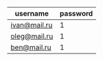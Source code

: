 | username     | password |
|--------------|----------|
| ivan@mail.ru | 1        |
| oleg@mail.ru | 1        |
| ben@mail.ru  | 1        |


